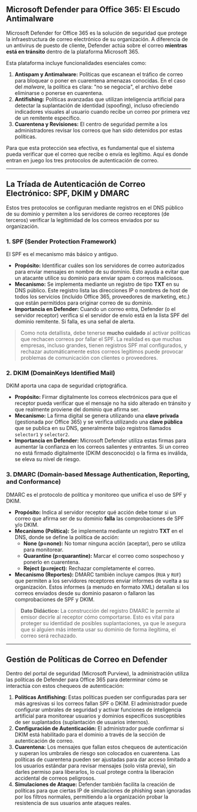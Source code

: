 ## Microsoft Defender para Office 365: El Escudo Antimalware

Microsoft Defender for Office 365 es la solución de seguridad que protege la infraestructura de correo electrónico de su organización. A diferencia de un antivirus de puesto de cliente, Defender actúa sobre el correo **mientras está en tránsito** dentro de la plataforma Microsoft 365.

Esta plataforma incluye funcionalidades esenciales como:

1.  **Antispam y Antimalware:** Políticas que escanean el tráfico de correo para bloquear o poner en cuarentena amenazas conocidas. En el caso del _malware_, la política es clara: "no se negocia", el archivo debe eliminarse o ponerse en cuarentena.
2.  **Antifishing:** Políticas avanzadas que utilizan inteligencia artificial para detectar la suplantación de identidad (spoofing), incluso ofreciendo indicadores visuales al usuario cuando recibe un correo por primera vez de un remitente específico.
3.  **Cuarentena y Revisiones:** El centro de seguridad permite a los administradores revisar los correos que han sido detenidos por estas políticas.

Para que esta protección sea efectiva, es fundamental que el sistema pueda verificar que el correo que recibe o envía es legítimo. Aquí es donde entran en juego los tres protocolos de autenticación de correo.

---

## La Tríada de Autenticación de Correo Electrónico: SPF, DKIM y DMARC

Estos tres protocolos se configuran mediante registros en el DNS público de su dominio y permiten a los servidores de correo receptores (de terceros) verificar la legitimidad de los correos enviados por su organización.

### 1. SPF (Sender Protection Framework)

El SPF es el mecanismo más básico y antiguo.

- **Propósito:** Identificar cuáles son los servidores de correo autorizados para enviar mensajes en nombre de su dominio. Esto ayuda a evitar que un atacante utilice su dominio para enviar spam o correos maliciosos.
- **Mecanismo:** Se implementa mediante un registro de tipo **TXT** en su DNS público. Este registro lista las direcciones IP o nombres de host de todos los servicios (incluido Office 365, proveedores de marketing, etc.) que están permitidos para originar correo de su dominio.
- **Importancia en Defender:** Cuando un correo entra, Defender (o el servidor receptor) verifica si el servidor de envío está en la lista SPF del dominio remitente. Si falla, es una señal de alerta.

> Como nota detallista, debe tenerse **mucho cuidado** al activar políticas que rechacen correos por fallar el SPF. La realidad es que muchas empresas, incluso grandes, tienen registros SPF mal configurados, y rechazar automáticamente estos correos legítimos puede provocar problemas de comunicación con clientes o proveedores.

### 2. DKIM (DomainKeys Identified Mail)

DKIM aporta una capa de seguridad criptográfica.

- **Propósito:** Firmar digitalmente los correos electrónicos para que el receptor pueda verificar que el mensaje no ha sido alterado en tránsito y que realmente proviene del dominio que afirma ser.
- **Mecanismo:** La firma digital se genera utilizando una **clave privada** (gestionada por Office 365) y se verifica utilizando una **clave pública** que se publica en su DNS, generalmente bajo registros llamados `selector1` y `selector2`.
- **Importancia en Defender:** Microsoft Defender utiliza estas firmas para aumentar la confianza en los correos salientes y entrantes. Si un correo no está firmado digitalmente (DKIM desconocido) o la firma es inválida, se eleva su nivel de riesgo.

### 3. DMARC (Domain-based Message Authentication, Reporting, and Conformance)

DMARC es el protocolo de política y monitoreo que unifica el uso de SPF y DKIM.

- **Propósito:** Indica al servidor receptor qué acción debe tomar si un correo que afirma ser de su dominio **falla** las comprobaciones de SPF y/o DKIM.
- **Mecanismo (Política):** Se implementa mediante un registro **TXT** en el DNS, donde se define la política de acción:
  - **None (p=none):** No tomar ninguna acción (aceptar), pero se utiliza para monitorear.
  - **Quarantine (p=quarantine):** Marcar el correo como sospechoso y ponerlo en cuarentena.
  - **Reject (p=reject):** Rechazar completamente el correo.
- **Mecanismo (Reportes):** DMARC también incluye campos (`RUA` y `RUF`) que permiten a los servidores receptores enviar informes de vuelta a su organización. Estos informes (a menudo en formato XML) detallan si los correos enviados desde su dominio pasaron o fallaron las comprobaciones de SPF y DKIM.

> **Dato Didáctico:** La construcción del registro DMARC le permite al emisor decirle al receptor cómo comportarse. Esto es vital para proteger su identidad de posibles suplantaciones, ya que le asegura que si alguien más intenta usar su dominio de forma ilegítima, el correo será rechazado.

---

## Gestión de Políticas de Correo en Defender

Dentro del portal de seguridad (Microsoft Purview), la administración utiliza las políticas de Defender para Office 365 para determinar cómo se interactúa con estos chequeos de autenticación:

1.  **Políticas Antifishing:** Estas políticas pueden ser configuradas para ser más agresivas si los correos fallan SPF o DKIM. El administrador puede configurar umbrales de seguridad y activar funciones de inteligencia artificial para monitorear usuarios y dominios específicos susceptibles de ser suplantados (suplantación de usuarios internos).
2.  **Configuración de Autenticación:** El administrador puede confirmar si DKIM está habilitado para el dominio a través de la sección de autenticación de correo.
3.  **Cuarentena:** Los mensajes que fallan estos chequeos de autenticación y superan los umbrales de riesgo son colocados en cuarentena. Las políticas de cuarentena pueden ser ajustadas para dar acceso limitado a los usuarios estándar para revisar mensajes (solo vista previa), sin darles permiso para liberarlos, lo cual protege contra la liberación accidental de correos peligrosos.
4.  **Simulaciones de Ataque:** Defender también facilita la creación de políticas para que ciertas IP de simulaciones de phishing sean ignoradas por los filtros normales, permitiendo a la organización probar la resistencia de sus usuarios ante ataques reales.

